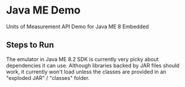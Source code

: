 Java ME Demo
==================

Units of Measurement API Demo for Java ME 8 Embedded

## Steps to Run


The emulator in Java ME 8.2 SDK is currently very picky about dependencies it can use.
Although libraries backed by JAR files should work, it currently won't load unless the classes are provided in an "exploded JAR" / "classes" folder.

